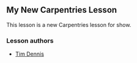 ## My New Carpentries Lesson

This lesson is a new Carpentries lesson for show.

### Lesson authors

-   [Tim Dennis](https://github.com/jt14den)
